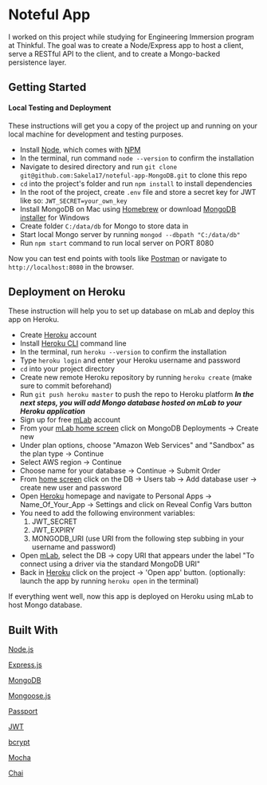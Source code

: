 Noteful App
============================
I worked on this project while studying for Engineering Immersion program at Thinkful.
The goal was to create a Node/Express app to host a client, serve a RESTful API to the client, and to create a Mongo-backed persistence layer.

## Getting Started
#### Local Testing and Deployment
These instructions will get you a copy of the project up and running on your local machine for development and testing purposes.
* Install [Node](https://nodejs.org/en/), which comes with [NPM](https://www.npmjs.com/)
* In the terminal, run command ```node --version``` to confirm the installation
* Navigate to desired directory and run ```git clone git@github.com:Sakela17/noteful-app-MongoDB.git``` to clone this repo
* ```cd``` into the project's folder and run ```npm install``` to install dependencies
* In the root of the project, create ```.env``` file and store a secret key for JWT like so: ```JWT_SECRET=your_own_key```
* Install MongoDB on Mac using [Homebrew](https://brew.sh/) or download [MongoDB installer](https://www.mongodb.com/download-center#community) for Windows
* Create folder ```C:/data/db``` for Mongo to store data in
* Start local Mongo server by running ```mongod --dbpath "C:/data/db"```
* Run ```npm start``` command to run local server on PORT 8080

Now you can test end points with tools like [Postman](https://www.getpostman.com/) or navigate to ```http://localhost:8080``` in the browser.

## Deployment on Heroku
These instruction will help you to set up database on mLab and deploy this app on Heroku.
* Create [Heroku](https://signup.heroku.com/identity) account
* Install [Heroku CLI](https://devcenter.heroku.com/articles/heroku-cli) command line
* In the terminal, run ```heroku --version``` to confirm the installation
* Type ```heroku login``` and enter your Heroku username and password
* ```cd``` into your project directory
* Create new remote Heroku repository by running ```heroku create``` (make sure to commit beforehand)
* Run ```git push heroku master``` to push the repo to Heroku platform
__*In the next steps, you will add Mongo database hosted on mLab to your Heroku application*__ 
* Sign up for free [mLab](https://mlab.com/signup/) account
* From your [mLab home screen](https://mlab.com/home) click on MongoDB Deployments -> Create new
* Under plan options, choose "Amazon Web Services" and "Sandbox" as the plan type -> Continue
* Select AWS region -> Continue
* Choose name for your database -> Continue -> Submit Order
* From [home screen](https://mlab.com/home) click on the DB -> Users tab -> Add database user -> create new user and password
* Open [Heroku](https://id.heroku.com/login) homepage and navigate to Personal Apps -> Name_Of_Your_App -> Settings and click on Reveal Config Vars button
* You need to add the following environment variables:
    1. JWT_SECRET
    2. JWT_EXPIRY
    3. MONGODB_URI (use URI from the following step subbing in your username and password)
* Open [mLab](https://mlab.com/home), select the DB -> copy URI that appears under the label "To connect using a driver via the standard MongoDB URI"
* Back in [Heroku](https://id.heroku.com/login) click on the project -> 'Open app' button. (optionally: launch the app by running ```heroku open``` in the terminal)

If everything went well, now this app is deployed on Heroku using mLab to host Mongo database. 
 
 ## Built With
 
 [Node.js](https://nodejs.org/en/)
 
 [Express.js](https://expressjs.com/)
 
 [MongoDB](https://www.mongodb.com/)
 
 [Mongoose.js](http://mongoosejs.com/)
 
 [Passport](http://www.passportjs.org/)
 
 [JWT](https://jwt.io/)
 
 [bcrypt](https://www.npmjs.com/package/bcrypt)
 
 [Mocha](https://mochajs.org/)
 
 [Chai](http://www.chaijs.com/)

